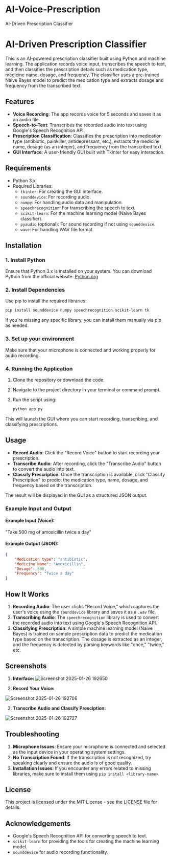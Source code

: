 # AI-Voice-Prescription
AI-Driven Prescription Classifier
# AI-Driven Prescription Classifier

This is an AI-powered prescription classifier built using Python and machine learning. The application records voice input, transcribes the speech to text, and then classifies the prescription details such as medication type, medicine name, dosage, and frequency. The classifier uses a pre-trained Naive Bayes model to predict the medication type and extracts dosage and frequency from the transcribed text.

## Features

- **Voice Recording**: The app records voice for 5 seconds and saves it as an audio file.
- **Speech-to-Text**: Transcribes the recorded audio into text using Google's Speech Recognition API.
- **Prescription Classification**: Classifies the prescription into medication type (antibiotic, painkiller, antidepressant, etc.), extracts the medicine name, dosage (as an integer), and frequency from the transcribed text.
- **GUI Interface**: A user-friendly GUI built with Tkinter for easy interaction.

## Requirements

- Python 3.x
- Required Libraries:
  - `tkinter`: For creating the GUI interface.
  - `sounddevice`: For recording audio.
  - `numpy`: For handling audio data and manipulation.
  - `speechrecognition`: For transcribing the speech to text.
  - `scikit-learn`: For the machine learning model (Naive Bayes classifier).
  - `pyaudio` (optional): For sound recording if not using `sounddevice`.
  - `wave`: For handling WAV file format.

## Installation

### 1. Install Python

Ensure that Python 3.x is installed on your system. You can download Python from the official website: [Python.org](https://www.python.org/)

### 2. Install Dependencies

Use pip to install the required libraries:

```bash
pip install sounddevice numpy speechrecognition scikit-learn tk
```

If you're missing any specific library, you can install them manually via pip as needed.

### 3. Set up your environment

Make sure that your microphone is connected and working properly for audio recording.

### 4. Running the Application

1. Clone the repository or download the code.
2. Navigate to the project directory in your terminal or command prompt.
3. Run the script using:

   ```bash
   python app.py
   ```

This will launch the GUI where you can start recording, transcribing, and classifying prescriptions.

## Usage

- **Record Audio**: Click the "Record Voice" button to start recording your prescription.
- **Transcribe Audio**: After recording, click the "Transcribe Audio" button to convert the audio into text.
- **Classify Prescription**: Once the transcription is available, click "Classify Prescription" to predict the medication type, name, dosage, and frequency based on the transcription.

The result will be displayed in the GUI as a structured JSON output.

### Example Input and Output

#### Example Input (Voice):
"Take 500 mg of amoxicillin twice a day"

#### Example Output (JSON):
```json
{
    "Medication type": "antibiotic",
    "Medicine Name": "Amoxicillin",
    "Dosage": 500,
    "Frequency": "Twice a day"
}
```

## How It Works

1. **Recording Audio**: The user clicks "Record Voice," which captures the user's voice using the `sounddevice` library and saves it as a `.wav` file.
2. **Transcribing Audio**: The `speechrecognition` library is used to convert the recorded audio into text using Google's Speech Recognition API.
3. **Classifying Prescription**: A simple machine learning model (Naive Bayes) is trained on sample prescription data to predict the medication type based on the transcription. The dosage is extracted as an integer, and the frequency is detected by parsing keywords like "once," "twice," etc.

## Screenshots

1. **Interface:**
![Screenshot 2025-01-26 192650](https://github.com/user-attachments/assets/0f274428-98f2-45a1-a5dc-f28582195f94)

2. **Record Your Voice:**
   
![Screenshot 2025-01-26 192706](https://github.com/user-attachments/assets/9435170e-0501-40fa-9702-04899e3c31cc)

3. **Transcribe Audio and Classify Presciption:**
   
![Screenshot 2025-01-26 192727](https://github.com/user-attachments/assets/d1f7eafd-3cc8-4e22-abdd-66d9d85db990)


## Troubleshooting

1. **Microphone Issues**: Ensure your microphone is connected and selected as the input device in your operating system settings.
2. **No Transcription Found**: If the transcription is not recognized, try speaking clearly and ensure the audio is of good quality.
3. **Installation Issues**: If you encounter any errors related to missing libraries, make sure to install them using `pip install <library-name>`.

## License

This project is licensed under the MIT License - see the [LICENSE](LICENSE) file for details.

## Acknowledgements

- Google's Speech Recognition API for converting speech to text.
- `scikit-learn` for providing the tools for creating the machine learning model.
- `sounddevice` for audio recording functionality.

